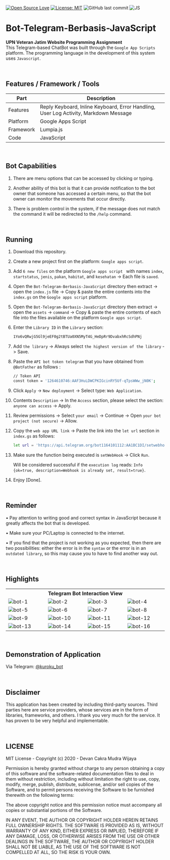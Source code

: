 [![Open Source Love](https://badges.frapsoft.com/os/v1/open-source.svg?style=flat)](https://github.com/ellerbrock/open-source-badges/)
[![License: MIT](https://img.shields.io/badge/License-MIT-green.svg)](https://opensource.org/licenses/MIT)
![GitHub last commit](https://img.shields.io/github/last-commit/devancakra/Bot-Telegram-JS-Sederhana)
![JS](https://img.shields.io/badge/javascript%20-%23323330.svg?&style=flat&logo=javascript&logoColor=%23F7DF1E)

# Bot-Telegram-Berbasis-JavaScript
<strong>UPN Veteran Jatim Website Programming Assignment</strong><br>
This Telegram-based ChatBot was built through the ``` Google App Scripts ``` platform. The programming language in the development of this system uses ``` Javascript ```.

<br>

## Features / Framework / Tools
| Part | Description |
| --- | --- |
| Features | Reply Keyboard, Inline Keyboard, Error Handling, User Log Activity, Markdown Message |
| Platform | Google Apps Script |
| Framework | Lumpia.js |
| Code | JavaScript |

<br>

## Bot Capabilities
1. There are menu options that can be accessed by clicking or typing.

2. Another ability of this bot is that it can provide notification to the bot owner that someone has accessed a certain menu, so that the bot owner can monitor the movements that occur directly.

3. There is problem control in the system, if the message does not match the command it will be redirected to the ``` /help ``` command.

<br>

## Running
1. Download this repository.

2. Create a new project first on the platform: ``` Google apps script ```.
  
3. Add ``` 6 new files ``` on the platform ```Google apps script ``` with names ``` index ```, ``` startstatus ```, ``` jenis ```, ``` pakan ```, ``` habitat ```, and ``` kesehatan ``` -> Each file is ``` saved ```.
  
4. Open the ``` Bot-Telegram-Berbasis-JavaScript ``` directory then extract -> open the ``` index.js ``` file -> Copy & paste the entire contents into the ``` index.gs ``` on the ``` Google apps script ``` platform.

5. Open the ``` Bot-Telegram-Berbasis-JavaScript ``` directory then extract -> open the ``` assets ``` -> ``` command ``` -> Copy & paste the entire contents of each file into the files available on the platform ``` Google apps script ```.

6. Enter the ``` Library ID ``` in the ``` Library ``` section:
   ```bash
   1Yo6vQRwjG5Gl9jeEF0g2tBTUa0XN5MyT4G_HeDpRr9DvabxhRcSdhPNj
   ```

7. Add ``` the library ``` -> Always select ``` the highest version of the library ``` -> Save.
  
8. Paste the ``` API bot token telegram ``` that you have obtained from ``` @BotFather ``` as follows :
   ```bash
   // Token API
   const token = '1264610746:AAF3HuLDWCPKIGcinRY5Uf-qTpsWWw_jN0K';
   ```

9. Click ``` Apply ``` -> ``` New deployment ``` -> Select type: ``` Web Application ```.
   
10. Contents ``` Description ``` -> In the ``` Access ``` section, please select the section: ``` anyone can access ``` -> Apply.
   
11. Review permissions -> Select ``` your email ``` -> Continue -> Open ``` your bot project (not secure) ``` -> Allow.

12. Copy the ``` web app URL link ``` -> Paste the link into the ``` let url ``` section in ``` index.gs ``` as follows:

    ```bash
    let url = 'https://api.telegram.org/bot1164101112:AA1BC1DI/setwebhook?url=https://script.google.com/macros/s/AKfycbyKodePanjang/exec';
    ```

13. Make sure the function being executed is ``` setWebHook ``` -> Click ``` Run ```.

    Will be considered successful if the ``` execution log ``` reads: ``` Info {ok=true, description=Webhook is already set, result=true} ```.
   
14. Enjoy [Done].

<br>

## Reminder
• Pay attention to writing good and correct syntax in JavaScript because it greatly affects the bot that is developed.

• Make sure your PC/Laptop is connected to the internet.

• If you find that the project is not working as you expected, then there are two possibilities: either the error is in the ``` syntax ``` or the error is in an ``` outdated library ```, so this may cause you to have to find another way out.

<br>

## Highlights
<table>
<tr>
<th colspan="4">Telegram Bot Interaction View</th>
</tr>
<tr>
<td width="210"><img src="https://github.com/devancakra/Bot-Telegram-Berbasis-JavaScript/assets/54527592/f1ba7113-1319-40ed-a5ac-360316ff5522" alt="bot-1"></td>
<td width="210"><img src="https://github.com/devancakra/Bot-Telegram-Berbasis-JavaScript/assets/54527592/67976fe8-537e-4a21-a044-00a2fb5669c7" alt="bot-2"></td>
<td width="210"><img src="https://github.com/devancakra/Bot-Telegram-Berbasis-JavaScript/assets/54527592/516885d1-8040-41aa-9e9f-63e866b51115" alt="bot-3"></td>
<td width="210"><img src="https://github.com/devancakra/Bot-Telegram-Berbasis-JavaScript/assets/54527592/56b20c68-ec64-4cf6-8224-97af59d7baae" alt="bot-4"></td>
</tr>
<tr>
<td width="210"><img src="https://github.com/devancakra/Bot-Telegram-Berbasis-JavaScript/assets/54527592/daf9ef2b-6959-4690-b89e-2d2bd29cbf30" alt="bot-5"></td>
<td width="210"><img src="https://github.com/devancakra/Bot-Telegram-Berbasis-JavaScript/assets/54527592/a2af08fa-c09c-4b77-8ee7-fa04fa8c5cc8" alt="bot-6"></td>
<td width="210"><img src="https://github.com/devancakra/Bot-Telegram-Berbasis-JavaScript/assets/54527592/82bd3528-9c1d-433f-9f6a-eec2d17a0eb7" alt="bot-7"></td>
<td width="210"><img src="https://github.com/devancakra/Bot-Telegram-Berbasis-JavaScript/assets/54527592/cc473ae4-8bc1-43c7-a40c-eaabda45569e" alt="bot-8"></td>
</tr>
<tr>
<td width="210"><img src="https://github.com/devancakra/Bot-Telegram-Berbasis-JavaScript/assets/54527592/1f3c90dc-eb2d-496a-9f04-4fe6b1314cc6" alt="bot-9"></td>
<td width="210"><img src="https://github.com/devancakra/Bot-Telegram-Berbasis-JavaScript/assets/54527592/c1e0754a-cd3d-402d-9cbd-01248757d3f2" alt="bot-10"></td>
<td width="210"><img src="https://github.com/devancakra/Bot-Telegram-Berbasis-JavaScript/assets/54527592/b9004aeb-21ad-46d2-96ef-f35feb66ac7a" alt="bot-11"></td>
<td width="210"><img src="https://github.com/devancakra/Bot-Telegram-Berbasis-JavaScript/assets/54527592/6c1a7273-df60-4962-923c-32b75970ee19" alt="bot-12"></td>
</tr>
<tr>
<td width="210"><img src="https://github.com/devancakra/Bot-Telegram-Berbasis-JavaScript/assets/54527592/5b182cb8-94d1-48fa-b4fc-f126da11e3b3" alt="bot-13"></td>
<td width="210"><img src="https://github.com/devancakra/Bot-Telegram-Berbasis-JavaScript/assets/54527592/1bc64775-925a-4c1b-8b1a-8d93c921b5f5" alt="bot-14"></td>
<td width="210"><img src="" alt="bot-15"></td>
<td width="210"><img src="" alt="bot-16"></td>
</tr>
</table>

<br>

## Demonstration of Application
Via Telegram: <a href="http://t.me/kuroku_bot">@kuroku_bot</a>

<br>

## Disclaimer
This application has been created by including third-party sources. Third parties here are service providers, whose services are in the form of libraries, frameworks, and others. I thank you very much for the service. It has proven to be very helpful and implementable.

<br>

## LICENSE
MIT License - Copyright (c) 2020 - Devan Cakra Mudra Wijaya

Permission is hereby granted without charge to any person obtaining a copy of this software and the software-related documentation files to deal in them without restriction, including without limitation the right to use, copy, modify, merge, publish, distribute, sublicense, and/or sell copies of the Software, and to permit persons receiving the Software to be furnished therewith on the following terms:

The above copyright notice and this permission notice must accompany all copies or substantial portions of the Software.

IN ANY EVENT, THE AUTHOR OR COPYRIGHT HOLDER HEREIN RETAINS FULL OWNERSHIP RIGHTS. THE SOFTWARE IS PROVIDED AS IS, WITHOUT WARRANTY OF ANY KIND, EITHER EXPRESS OR IMPLIED, THEREFORE IF ANY DAMAGE, LOSS, OR OTHERWISE ARISES FROM THE USE OR OTHER DEALINGS IN THE SOFTWARE, THE AUTHOR OR COPYRIGHT HOLDER SHALL NOT BE LIABLE, AS THE USE OF THE SOFTWARE IS NOT COMPELLED AT ALL, SO THE RISK IS YOUR OWN.
